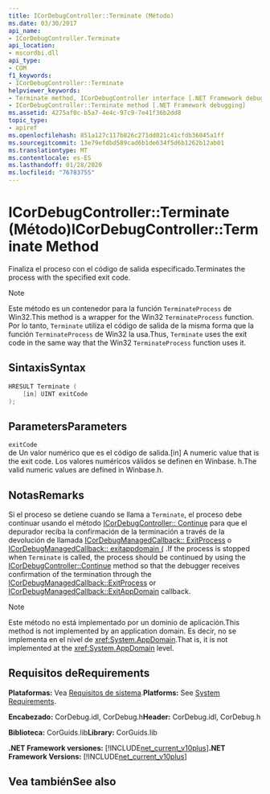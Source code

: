 ```yaml
---
title: ICorDebugController::Terminate (Método)
ms.date: 03/30/2017
api_name:
- ICorDebugController.Terminate
api_location:
- mscordbi.dll
api_type:
- COM
f1_keywords:
- ICorDebugController::Terminate
helpviewer_keywords:
- Terminate method, ICorDebugController interface [.NET Framework debugging]
- ICorDebugController::Terminate method [.NET Framework debugging]
ms.assetid: 4275af0c-b5a7-4e4c-97c9-7e41f36b2dd8
topic_type:
- apiref
ms.openlocfilehash: 851a127c117b826c271dd021c41cfdb36045a1ff
ms.sourcegitcommit: 13e79efdbd589cad6b1de634f5d6b1262b12ab01
ms.translationtype: MT
ms.contentlocale: es-ES
ms.lasthandoff: 01/28/2020
ms.locfileid: "76783755"
---
```

# <a name="icordebugcontrollerterminate-method"></a><span data-ttu-id="30125-102">ICorDebugController::Terminate (Método)</span><span class="sxs-lookup"><span data-stu-id="30125-102">ICorDebugController::Terminate Method</span></span>
<span data-ttu-id="30125-103">Finaliza el proceso con el código de salida especificado.</span><span class="sxs-lookup"><span data-stu-id="30125-103">Terminates the process with the specified exit code.</span></span>  
  
> [!NOTE]
> <span data-ttu-id="30125-104">Este método es un contenedor para la función `TerminateProcess` de Win32.</span><span class="sxs-lookup"><span data-stu-id="30125-104">This method is a wrapper for the Win32 `TerminateProcess` function.</span></span> <span data-ttu-id="30125-105">Por lo tanto, `Terminate` utiliza el código de salida de la misma forma que la función `TerminateProcess` de Win32 la usa.</span><span class="sxs-lookup"><span data-stu-id="30125-105">Thus, `Terminate` uses the exit code in the same way that the Win32 `TerminateProcess` function uses it.</span></span>  
  
## <a name="syntax"></a><span data-ttu-id="30125-106">Sintaxis</span><span class="sxs-lookup"><span data-stu-id="30125-106">Syntax</span></span>  
  
```cpp  
HRESULT Terminate (  
    [in] UINT exitCode  
);  
```  
  
## <a name="parameters"></a><span data-ttu-id="30125-107">Parameters</span><span class="sxs-lookup"><span data-stu-id="30125-107">Parameters</span></span>  
 `exitCode`  
 <span data-ttu-id="30125-108">de Un valor numérico que es el código de salida.</span><span class="sxs-lookup"><span data-stu-id="30125-108">[in] A numeric value that is the exit code.</span></span> <span data-ttu-id="30125-109">Los valores numéricos válidos se definen en Winbase. h.</span><span class="sxs-lookup"><span data-stu-id="30125-109">The valid numeric values are defined in Winbase.h.</span></span>  
  
## <a name="remarks"></a><span data-ttu-id="30125-110">Notas</span><span class="sxs-lookup"><span data-stu-id="30125-110">Remarks</span></span>  
 <span data-ttu-id="30125-111">Si el proceso se detiene cuando se llama a `Terminate`, el proceso debe continuar usando el método [ICorDebugController:: Continue](icordebugcontroller-continue-method.md) para que el depurador reciba la confirmación de la terminación a través de la devolución de llamada [ICorDebugManagedCallback:: ExitProcess](icordebugmanagedcallback-exitprocess-method.md) o [ICorDebugManagedCallback:: exitappdomain (](icordebugmanagedcallback-exitappdomain-method.md) .</span><span class="sxs-lookup"><span data-stu-id="30125-111">If the process is stopped when `Terminate` is called, the process should be continued by using the [ICorDebugController::Continue](icordebugcontroller-continue-method.md) method so that the debugger receives confirmation of the termination through the [ICorDebugManagedCallback::ExitProcess](icordebugmanagedcallback-exitprocess-method.md) or [ICorDebugManagedCallback::ExitAppDomain](icordebugmanagedcallback-exitappdomain-method.md) callback.</span></span>  
  
> [!NOTE]
> <span data-ttu-id="30125-112">Este método no está implementado por un dominio de aplicación.</span><span class="sxs-lookup"><span data-stu-id="30125-112">This method is not implemented by an application domain.</span></span> <span data-ttu-id="30125-113">Es decir, no se implementa en el nivel de <xref:System.AppDomain>.</span><span class="sxs-lookup"><span data-stu-id="30125-113">That is, it is not implemented at the <xref:System.AppDomain> level.</span></span>  
  
## <a name="requirements"></a><span data-ttu-id="30125-114">Requisitos de</span><span class="sxs-lookup"><span data-stu-id="30125-114">Requirements</span></span>  
 <span data-ttu-id="30125-115">**Plataformas:** Vea [Requisitos de sistema](../../../../docs/framework/get-started/system-requirements.md).</span><span class="sxs-lookup"><span data-stu-id="30125-115">**Platforms:** See [System Requirements](../../../../docs/framework/get-started/system-requirements.md).</span></span>  
  
 <span data-ttu-id="30125-116">**Encabezado:** CorDebug.idl, CorDebug.h</span><span class="sxs-lookup"><span data-stu-id="30125-116">**Header:** CorDebug.idl, CorDebug.h</span></span>  
  
 <span data-ttu-id="30125-117">**Biblioteca:** CorGuids.lib</span><span class="sxs-lookup"><span data-stu-id="30125-117">**Library:** CorGuids.lib</span></span>  
  
 <span data-ttu-id="30125-118">**.NET Framework versiones:** [!INCLUDE[net_current_v10plus](../../../../includes/net-current-v10plus-md.md)]</span><span class="sxs-lookup"><span data-stu-id="30125-118">**.NET Framework Versions:** [!INCLUDE[net_current_v10plus](../../../../includes/net-current-v10plus-md.md)]</span></span>  
  
## <a name="see-also"></a><span data-ttu-id="30125-119">Vea también</span><span class="sxs-lookup"><span data-stu-id="30125-119">See also</span></span>

